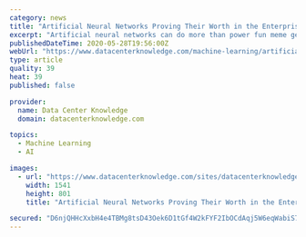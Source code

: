 ```yaml
---
category: news
title: "Artificial Neural Networks Proving Their Worth in the Enterprise"
excerpt: "Artificial neural networks can do more than power fun meme generators; they also have myriad practical enterprise applications."
publishedDateTime: 2020-05-28T19:56:00Z
webUrl: "https://www.datacenterknowledge.com/machine-learning/artificial-neural-networks-proving-their-worth-enterprise"
type: article
quality: 39
heat: 39
published: false

provider:
  name: Data Center Knowledge
  domain: datacenterknowledge.com

topics:
  - Machine Learning
  - AI

images:
  - url: "https://www.datacenterknowledge.com/sites/datacenterknowledge.com/files/artificial-neural-network.jpg"
    width: 1541
    height: 801
    title: "Artificial Neural Networks Proving Their Worth in the Enterprise"

secured: "D6njQHHcXxbH4e4TBMg8tsD43Oek6D1tGf4W2kFYF2IbOCdAqj5W6eqWabiS7eblK/1khBEZ4179vHj+KTCUwD0IOSB1i8tStLpAy5zQ165j43WrFi0qmt0TwPOzjimLEfddqEHGhx8H8Kt3h/pg3jk1YgrV0uBeYSuNyue26KbVTk3v9WMaj1WoDK2je462tAeJ7ZM+tzT5m+Jae9wJXzlGWIONspiBdL5gRKlpmD44sObSTuBD1MnFIMTeGJDSJ3WkncP168C769l0ZXHnzDst0QJETCpwgeoSVtP44/kCjDrCYHRtoHfLbhT78D9h4ZhxPwPJqALl4PYvZrtBOI2WY4YNzPtOYkOEPsjMFYLObe+jgas0J2t5hZpXb7Izh3fAzwLN2fJ6vACKaNkJJlhS2pv/1caCht7JT/UfTVVSCP3rAVhj1Nyte/BSwE+UmNb+/XyGph2MVxlLJWdxYiic1FlSo03V22rn8/3du0I=;pV2OD2142AZGCJ1LtxM4gg=="
---
```


